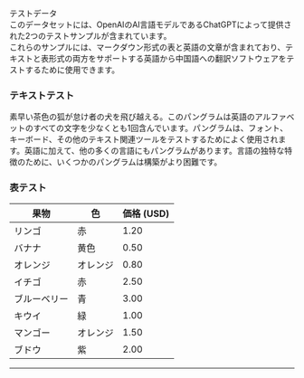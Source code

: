 テストデータ  
このデータセットには、OpenAIのAI言語モデルであるChatGPTによって提供された2つのテストサンプルが含まれています。  
これらのサンプルには、マークダウン形式の表と英語の文章が含まれており、テキストと表形式の両方をサポートする英語から中国語への翻訳ソフトウェアをテストするために使用できます。  

### テキストテスト  
素早い茶色の狐が怠け者の犬を飛び越える。このパングラムは英語のアルファベットのすべての文字を少なくとも1回含んでいます。パングラムは、フォント、キーボード、その他のテキスト関連ツールをテストするためによく使用されます。英語に加えて、他の多くの言語にもパングラムがあります。言語の独特な特徴のために、いくつかのパングラムは構築がより困難です。  

### 表テスト  

| 果物 |  色 |  価格 (USD) |
| --- | --- | --- |
| リンゴ |  赤 |  1.20 |
| バナナ |  黄色 |  0.50 |
| オレンジ |  オレンジ |  0.80 |
| イチゴ |  赤 |  2.50 |
| ブルーベリー |  青 |  3.00 |
| キウイ |  緑 |  1.00 |
| マンゴー |  オレンジ |  1.50 |
| ブドウ |  紫 |  2.00 |


 -----

